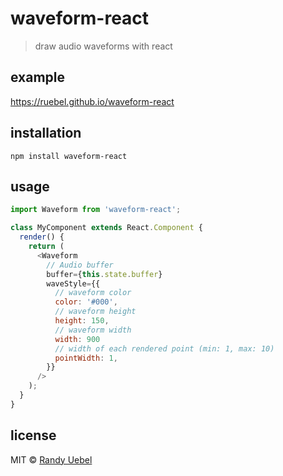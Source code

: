 # waveform-react
> draw audio waveforms with react

## example
https://ruebel.github.io/waveform-react

## installation
```npm install waveform-react```

## usage
```js
import Waveform from 'waveform-react';

class MyComponent extends React.Component {
  render() {
    return (
      <Waveform
        // Audio buffer
        buffer={this.state.buffer}
        waveStyle={{
          // waveform color
          color: '#000',
          // waveform height
          height: 150,
          // waveform width
          width: 900
          // width of each rendered point (min: 1, max: 10)
          pointWidth: 1,
        }}
      />
    );
  }
}
```

## license
MIT © [Randy Uebel](randy.uebel@gmail.com)
